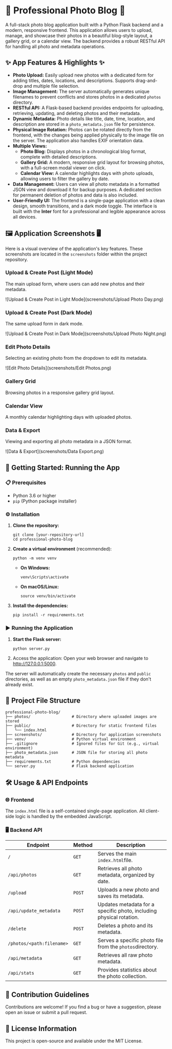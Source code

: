 
# 📸 Professional Photo Blog 📝

A full-stack photo blog application built with a Python Flask backend and a modern, responsive frontend. This application allows users to upload, manage, and showcase their photos in a beautiful blog-style layout, a gallery grid, or a calendar view. The backend provides a robust RESTful API for handling all photo and metadata operations.

## ✨ App Features & Highlights ✨

* **Photo Upload:** Easily upload new photos with a dedicated form for adding titles, dates, locations, and descriptions. Supports drag-and-drop and multiple file selection.
* **Image Management:** The server automatically generates unique filenames to prevent conflicts and stores photos in a dedicated `photos` directory.
* **RESTful API:** A Flask-based backend provides endpoints for uploading, retrieving, updating, and deleting photos and their metadata.
* **Dynamic Metadata:** Photo details like title, date, time, location, and description are stored in a `photo_metadata.json` file for persistence.
* **Physical Image Rotation:** Photos can be rotated directly from the frontend, with the changes being applied physically to the image file on the server. The application also handles EXIF orientation data.
* **Multiple Views:**
  * **Photo Blog:** Displays photos in a chronological blog format, complete with detailed descriptions.
  * **Gallery Grid:** A modern, responsive grid layout for browsing photos, with a full-screen modal viewer on click.
  * **Calendar View:** A calendar highlights days with photo uploads, allowing users to filter the gallery by date.
* **Data Management:** Users can view all photo metadata in a formatted JSON view and download it for backup purposes. A dedicated section for permanent deletion of photos and data is also included.
* **User-Friendly UI:** The frontend is a single-page application with a clean design, smooth transitions, and a dark mode toggle. The interface is built with the **Inter** font for a professional and legible appearance across all devices.

## 🖼️ Application Screenshots 🖥️

Here is a visual overview of the application's key features. These screenshots are located in the `screenshots` folder within the project repository.

### Upload & Create Post (Light Mode)

The main upload form, where users can add new photos and their metadata.

![Upload & Create Post in Light Mode](screenshots/Upload Photo Day.png)

### Upload & Create Post (Dark Mode)

The same upload form in dark mode.

![Upload & Create Post in Dark Mode](screenshots/Upload Photo Night.png)

### Edit Photo Details

Selecting an existing photo from the dropdown to edit its metadata.

![Edit Photo Details](screenshots/Edit Photos.png)

### Gallery Grid

Browsing photos in a responsive gallery grid layout.

### Calendar View

A monthly calendar highlighting days with uploaded photos.

### Data & Export

Viewing and exporting all photo metadata in a JSON format.

![Data & Export](screenshots/Data Export.png)

## 🚀 Getting Started: Running the App

### 📋 Prerequisites

* Python 3.6 or higher
* `pip` (Python package installer)

### ⚙️ Installation

1. **Clone the repository:**

   ```
   git clone [your-repository-url]
   cd professional-photo-blog

   ```
2. **Create a virtual environment** (recommended):

   ```
   python -m venv venv

   ```

   * **On Windows:**
     ```
     venv\Scripts\activate

     ```
   * **On macOS/Linux:**
     ```
     source venv/bin/activate

     ```
3. **Install the dependencies:**

   ```
   pip install -r requirements.txt

   ```

### ▶️ Running the Application

1. **Start the Flask server:**
   ```
   python server.py

   ```
2. Access the application:
   Open your web browser and navigate to http://127.0.0.1:5000.

The server will automatically create the necessary `photos` and `public` directories, as well as an empty `photo_metadata.json` file if they don't already exist.

## 📁 Project File Structure

```
professional-photo-blog/
├── photos/                  # Directory where uploaded images are stored
├── public/                  # Directory for static frontend files
│   └── index.html
├── screenshots/             # Directory for application screenshots
├── venv/                    # Python virtual environment
├── .gitignore               # Ignored files for Git (e.g., virtual environment)
├── photo_metadata.json      # JSON file for storing all photo metadata
├── requirements.txt         # Python dependencies
└── server.py                # Flask backend application

```

## 🛠️ Usage & API Endpoints

### 🌐 Frontend

The `index.html` file is a self-contained single-page application. All client-side logic is handled by the embedded JavaScript.

### 🖥️ Backend API

| **Endpoint**          | **Method** | **Description**                                               |
| --------------------------- | ---------------- | ------------------------------------------------------------------- |
| `/`                       | `GET`          | Serves the main `index.html`file.                                 |
| `/api/photos`             | `GET`          | Retrieves all photo metadata, organized by date.                    |
| `/upload`                 | `POST`         | Uploads a new photo and saves its metadata.                         |
| `/api/update_metadata`    | `POST`         | Updates metadata for a specific photo, including physical rotation. |
| `/delete`                 | `POST`         | Deletes a photo and its metadata.                                   |
| `/photos/<path:filename>` | `GET`          | Serves a specific photo file from the `photos`directory.          |
| `/api/metadata`           | `GET`          | Retrieves all raw photo metadata.                                   |
| `/api/stats`              | `GET`          | Provides statistics about the photo collection.                     |

## 🤝 Contribution Guidelines

Contributions are welcome! If you find a bug or have a suggestion, please open an issue or submit a pull request.

## 📄 License Information

This project is open-source and available under the MIT License.

